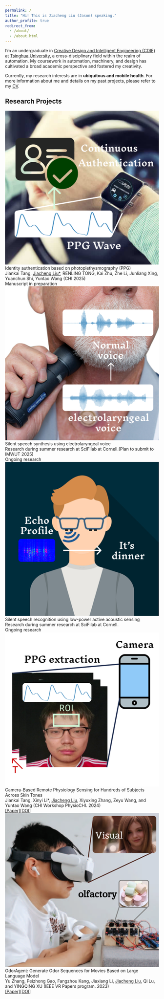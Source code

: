 ```yaml
---
permalink: /
title: "Hi! This is Jiacheng Liu (Jason) speaking."
author_profile: true
redirect_from: 
  - /about/
  - /about.html
---
```


I’m an undergraduate in [Creative Design and Intelligent Engineering (CDIE)](https://www.xyc.tsinghua.edu.cn/en/info/1111/1374.htm) at [Tsinghua University](https://www.tsinghua.edu.cn/en/index.htm), a cross-disciplinary field within the realm of automation. My coursework in automation, machinery, and design has cultivated a broad academic perspective and fostered my creativity.

Currently, my research interests are in **ubiquitous and mobile health**. For more information about me and details on my past projects, please refer to my [CV](assets/JiachengLiu_Resume.pdf).

<h2 id='Research Projects'>Research Projects</h2>

<div class="project">
  <img src="/images/PPGA.png" alt="Project Image" class="project-image">
  <div class="project-description">
    <div class="project-title">Identity authentication based on photoplethysmography (PPG)</div>
    <div class="project-authors">Jiankai Tang, <u>Jiacheng Liu*</u>, RENLING TONG, Kai Zhu, Zhe Li, Junliang Xing, Yuanchun Shi, Yuntao Wang (CHI 2025)</div>
    <div class="project-authors">Manuscript in preparation</div>
  </div>
</div>

<div class="project">
  <img src="/images/SSS.png" alt="Project Image" class="project-image">
  <div class="project-description">
    <div class="project-title">Silent speech synthesis using electrolaryngeal voice</div>
<!--     <div class="project-authors">Jiankai Tang, <u>and Jiacheng Liu</u>, RENLING TONG, Kai Zhu, Zhe Li, Junliang Xing, Yuanchun Shi, Yuntao Wang (Manuscript in preparation)</div> -->
    <div class="project-authors">Research during summer research at SciFilab at Cornell.(Plan to submit to IMWUT 2025)</div>
    <div class="project-authors">Ongoing research</div>
  </div>
</div>

<div class="project">
  <img src="/images/SSR.png" alt="Project Image" class="project-image">
  <div class="project-description">
    <div class="project-title">Silent speech recognition using low-power active acoustic sensing</div>
<!--     <div class="project-authors">Jiankai Tang, <u>and Jiacheng Liu</u>, RENLING TONG, Kai Zhu, Zhe Li, Junliang Xing, Yuanchun Shi, Yuntao Wang (Manuscript in preparation)</div> -->
    <div class="project-authors">Research during summer research at SciFilab at Cornell.</div>
    <div class="project-authors">Ongoing research</div>
  </div>
</div>

<div class="project">
  <img src="/images/rPPg.png" alt="Project Image" class="project-image">
  <div class="project-description">
    <div class="project-title">Camera-Based Remote Physiology Sensing for Hundreds of Subjects Across Skin Tones</div>
    <div class="project-authors">Jiankai Tang, Xinyi Li*, <u>Jiacheng Liu</u>, Xiyuxing Zhang, Zeyu Wang, and Yuntao Wang (CHI Workshop PhysioCHI. 2024)</div>
    <div class="project-links"><a href="assets/2404.05003v1.pdf">[Paper]</a><a href="https://doi.org/10.48550/arXiv.2404.05003">[DOI]</a> </div>
  </div>
</div>

<div class="project">
  <img src="/images/Odor.png" alt="Project Image" class="project-image">
  <div class="project-description">
    <div class="project-title">OdorAgent: Generate Odor Sequences for Movies Based on Large Language Model</div>
    <div class="project-authors">Yu Zhang, Peizhong Gao, Fangzhou Kang, Jiaxiang Li, <u>Jiacheng Liu</u>, Qi Lu, and YINGQING XU (IEEE VR Papers program. 2023)</div>
    <div class="project-links"><a href="assets/OdorAgent_Generate_Odor_Sequences_for_Movies_Based_on_Large_Language_Model.pdf">[Paper]</a><a href="https://doi.org/10.1109/VR58804.2024.00034">[DOI]</a> </div>
  </div>
</div>
